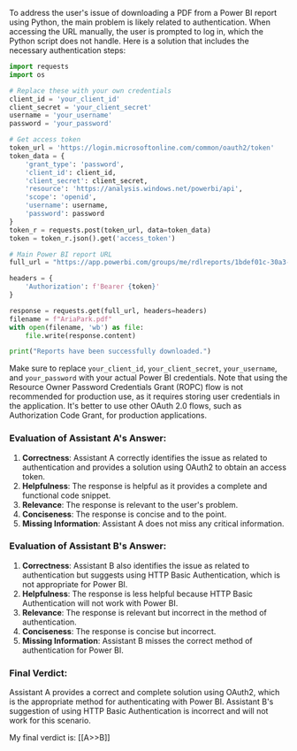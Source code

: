 
To address the user's issue of downloading a PDF from a Power BI report using Python, the main problem is likely related to authentication. When accessing the URL manually, the user is prompted to log in, which the Python script does not handle. Here is a solution that includes the necessary authentication steps:

```python
import requests
import os

# Replace these with your own credentials
client_id = 'your_client_id'
client_secret = 'your_client_secret'
username = 'your_username'
password = 'your_password'

# Get access token
token_url = 'https://login.microsoftonline.com/common/oauth2/token'
token_data = {
    'grant_type': 'password',
    'client_id': client_id,
    'client_secret': client_secret,
    'resource': 'https://analysis.windows.net/powerbi/api',
    'scope': 'openid',
    'username': username,
    'password': password
}
token_r = requests.post(token_url, data=token_data)
token = token_r.json().get('access_token')

# Main Power BI report URL
full_url = "https://app.powerbi.com/groups/me/rdlreports/1bdef01c-30a3-4150-aff2-b3ec4c9edf86?rp:AdviceDeathScriptMERGEDMonthStartDate=6/1/2023&rp:AdviceDeathScriptMERGEDIncomingcall=Aria%20Park&rdl:format=PDF"

headers = {
    'Authorization': f'Bearer {token}'
}

response = requests.get(full_url, headers=headers)
filename = f"AriaPark.pdf"
with open(filename, 'wb') as file:
    file.write(response.content)

print("Reports have been successfully downloaded.")
```

Make sure to replace `your_client_id`, `your_client_secret`, `your_username`, and `your_password` with your actual Power BI credentials. Note that using the Resource Owner Password Credentials Grant (ROPC) flow is not recommended for production use, as it requires storing user credentials in the application. It's better to use other OAuth 2.0 flows, such as Authorization Code Grant, for production applications.

### Evaluation of Assistant A's Answer:
1. **Correctness**: Assistant A correctly identifies the issue as related to authentication and provides a solution using OAuth2 to obtain an access token.
2. **Helpfulness**: The response is helpful as it provides a complete and functional code snippet.
3. **Relevance**: The response is relevant to the user's problem.
4. **Conciseness**: The response is concise and to the point.
5. **Missing Information**: Assistant A does not miss any critical information.

### Evaluation of Assistant B's Answer:
1. **Correctness**: Assistant B also identifies the issue as related to authentication but suggests using HTTP Basic Authentication, which is not appropriate for Power BI.
2. **Helpfulness**: The response is less helpful because HTTP Basic Authentication will not work with Power BI.
3. **Relevance**: The response is relevant but incorrect in the method of authentication.
4. **Conciseness**: The response is concise but incorrect.
5. **Missing Information**: Assistant B misses the correct method of authentication for Power BI.

### Final Verdict:
Assistant A provides a correct and complete solution using OAuth2, which is the appropriate method for authenticating with Power BI. Assistant B's suggestion of using HTTP Basic Authentication is incorrect and will not work for this scenario.

My final verdict is: [[A>>B]]